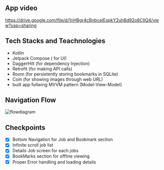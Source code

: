 ## App video

https://drive.google.com/file/d/1nHBgr4cBnbceIEspkY2uhBd92o8CIlQ4/view?usp=sharing

## Tech Stacks and Teachnologies
- Kotlin
- Jetpack Compose ( for UI)
- DaggerHilt  (for dependency Injection)
- Retrofit  (for making API calls)
- Room (for persistently storing bookmarks in SQLite)
- Coin  (for showing images through web URL)
- built app follwing MVVM pattern (Model-View-Model)


## Navigation Flow 
![flowdiagram](https://github.com/user-attachments/assets/11f3b07c-97f8-45a6-86b5-0a10fa417b55)

## Checkpoints
- [x] Bottom Navigation for Job and Bookmark section
- [x] Infinite scroll job list
- [x] Details Job screen for each jobs
- [x] BookMarks section for offline viewing
- [x] Proper Error handling  and loading details  
